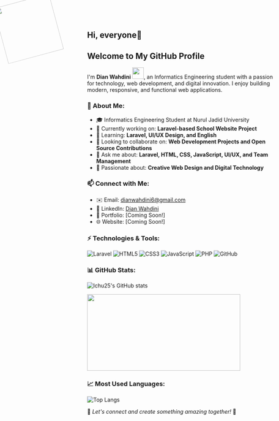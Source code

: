 ## Hi, everyone👋

<img src="https://encrypted-tbn0.gstatic.com/images?q=tbn:ANd9GcT_cT0fRt0VnN1ImVZ7G9TefonVdpDeu1sfrg&s" width="150" style="position: absolute; top: 0; left: 0; transform: rotate(-15deg);">  

## Welcome to My GitHub Profile
I'm **Dian Wahdini** <img src="https://cdn-icons-png.flaticon.com/128/907/907097.png" width="30">, an Informatics Engineering student with a passion for technology, web development, and digital innovation. I enjoy building modern, responsive, and functional web applications. 

### 🚀 About Me:
- 🎓 Informatics Engineering Student at Nurul Jadid University
- 🔭 Currently working on: **Laravel-based School Website Project**
- 🌱 Learning: **Laravel, UI/UX Design, and English**
- 👯 Looking to collaborate on: **Web Development Projects and Open Source Contributions**
- 💬 Ask me about: **Laravel, HTML, CSS, JavaScript, UI/UX, and Team Management**
- 🎨 Passionate about: **Creative Web Design and Digital Technology**

### 📫 Connect with Me:
- ✉️ Email: [dianwahdini6@gmail.com](mailto:dianwahdini6@gmail.com)
- 💼 LinkedIn: [Dian Wahdini](https://www.linkedin.com/in/dianwahdini)
- 🔗 Portfolio: [Coming Soon!]
- 🌐 Website: [Coming Soon!]

### ⚡ Technologies & Tools:
![Laravel](https://img.shields.io/badge/Laravel-FF2D20?style=for-the-badge&logo=laravel&logoColor=white)
![HTML5](https://img.shields.io/badge/HTML5-E34F26?style=for-the-badge&logo=html5&logoColor=white)
![CSS3](https://img.shields.io/badge/CSS3-1572B6?style=for-the-badge&logo=css3&logoColor=white)
![JavaScript](https://img.shields.io/badge/JavaScript-F7DF1E?style=for-the-badge&logo=javascript&logoColor=black)
![PHP](https://img.shields.io/badge/PHP-777BB4?style=for-the-badge&logo=php&logoColor=white)
![GitHub](https://img.shields.io/badge/GitHub-181717?style=for-the-badge&logo=github&logoColor=white)

### 📊 GitHub Stats:
![Ichu25's GitHub stats](https://github-readme-stats.vercel.app/api?username=Ichu25&show_icons=true&theme=tokyonight)

<img src="https://media.giphy.com/media/VbnUQpnihPSIgIXuZv/giphy.gif" width="400" height="200">

### 📈 Most Used Languages:
![Top Langs](https://github-readme-stats.vercel.app/api/top-langs/?username=Ichu25&layout=compact&theme=tokyonight)

🔹 _Let's connect and create something amazing together!_ 🚀
